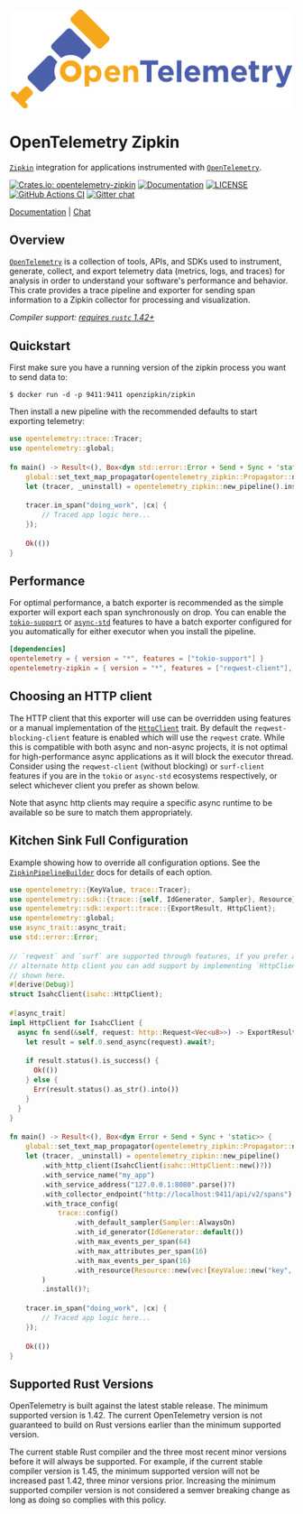 ![OpenTelemetry — An observability framework for cloud-native software.][splash]

[splash]: https://raw.githubusercontent.com/open-telemetry/opentelemetry-rust/master/assets/logo-text.png

# OpenTelemetry Zipkin

[`Zipkin`] integration for applications instrumented with [`OpenTelemetry`].

[![Crates.io: opentelemetry-zipkin](https://img.shields.io/crates/v/opentelemetry-zipkin.svg)](https://crates.io/crates/opentelemetry-zipkin)
[![Documentation](https://docs.rs/opentelemetry-zipkin/badge.svg)](https://docs.rs/opentelemetry-zipkin)
[![LICENSE](https://img.shields.io/crates/l/opentelemetry-zipkin)](./LICENSE)
[![GitHub Actions CI](https://github.com/open-telemetry/opentelemetry-rust/workflows/CI/badge.svg)](https://github.com/open-telemetry/opentelemetry-rust/actions?query=workflow%3ACI+branch%3Amaster)
[![Gitter chat](https://img.shields.io/badge/gitter-join%20chat%20%E2%86%92-brightgreen.svg)](https://gitter.im/open-telemetry/opentelemetry-rust)

[Documentation](https://docs.rs/opentelemetry-zipkin) |
[Chat](https://gitter.im/open-telemetry/opentelemetry-rust)

## Overview

[`OpenTelemetry`] is a collection of tools, APIs, and SDKs used to instrument,
generate, collect, and export telemetry data (metrics, logs, and traces) for
analysis in order to understand your software's performance and behavior. This
crate provides a trace pipeline and exporter for sending span information to a
Zipkin collector for processing and visualization.

*Compiler support: [requires `rustc` 1.42+][msrv]*

[`Zipkin`]: https://zipkin.io/
[`OpenTelemetry`]: https://crates.io/crates/opentelemetry
[msrv]: #supported-rust-versions

## Quickstart

First make sure you have a running version of the zipkin process you want to
send data to:

```shell
$ docker run -d -p 9411:9411 openzipkin/zipkin
```

Then install a new pipeline with the recommended defaults to start exporting
telemetry:

```rust
use opentelemetry::trace::Tracer;
use opentelemetry::global;

fn main() -> Result<(), Box<dyn std::error::Error + Send + Sync + 'static>> {
    global::set_text_map_propagator(opentelemetry_zipkin::Propagator::new());
    let (tracer, _uninstall) = opentelemetry_zipkin::new_pipeline().install()?;

    tracer.in_span("doing_work", |cx| {
        // Traced app logic here...
    });

    Ok(())
}
```

## Performance

For optimal performance, a batch exporter is recommended as the simple exporter
will export each span synchronously on drop. You can enable the [`tokio-support`] or
[`async-std`] features to have a batch exporter configured for you automatically
for either executor when you install the pipeline.

```toml
[dependencies]
opentelemetry = { version = "*", features = ["tokio-support"] }
opentelemetry-zipkin = { version = "*", features = ["reqwest-client"], default-features = false }
```

[`tokio-support`]: https://tokio.rs
[`async-std`]: https://async.rs

## Choosing an HTTP client

The HTTP client that this exporter will use can be overridden using features or
a manual implementation of the [`HttpClient`] trait. By default the
`reqwest-blocking-client` feature is enabled which will use the `reqwest` crate.
While this is compatible with both async and non-async projects, it is not
optimal for high-performance async applications as it will block the executor
thread. Consider using the `reqwest-client` (without blocking) or `surf-client`
features if you are in the `tokio` or `async-std` ecosystems respectively, or
select whichever client you prefer as shown below.

Note that async http clients may require a specific async runtime to be
available so be sure to match them appropriately.

[`HttpClient`]: https://docs.rs/opentelemetry/0.10/opentelemetry/exporter/trace/trait.HttpClient.html

## Kitchen Sink Full Configuration

Example showing how to override all configuration options. See the
[`ZipkinPipelineBuilder`] docs for details of each option.

[`ZipkinPipelineBuilder`]: struct.ZipkinPipelineBuilder.html

```rust
use opentelemetry::{KeyValue, trace::Tracer};
use opentelemetry::sdk::{trace::{self, IdGenerator, Sampler}, Resource};
use opentelemetry::sdk::export::trace::{ExportResult, HttpClient};
use opentelemetry::global;
use async_trait::async_trait;
use std::error::Error;

// `reqwest` and `surf` are supported through features, if you prefer an
// alternate http client you can add support by implementing `HttpClient` as
// shown here.
#[derive(Debug)]
struct IsahcClient(isahc::HttpClient);

#[async_trait]
impl HttpClient for IsahcClient {
  async fn send(&self, request: http::Request<Vec<u8>>) -> ExportResult {
    let result = self.0.send_async(request).await?;

    if result.status().is_success() {
      Ok(())
    } else {
      Err(result.status().as_str().into())
    }
  }
}

fn main() -> Result<(), Box<dyn Error + Send + Sync + 'static>> {
    global::set_text_map_propagator(opentelemetry_zipkin::Propagator::new());
    let (tracer, _uninstall) = opentelemetry_zipkin::new_pipeline()
        .with_http_client(IsahcClient(isahc::HttpClient::new()?))
        .with_service_name("my_app")
        .with_service_address("127.0.0.1:8080".parse()?)
        .with_collector_endpoint("http://localhost:9411/api/v2/spans")
        .with_trace_config(
            trace::config()
                .with_default_sampler(Sampler::AlwaysOn)
                .with_id_generator(IdGenerator::default())
                .with_max_events_per_span(64)
                .with_max_attributes_per_span(16)
                .with_max_events_per_span(16)
                .with_resource(Resource::new(vec![KeyValue::new("key", "value")])),
        )
        .install()?;

    tracer.in_span("doing_work", |cx| {
        // Traced app logic here...
    });

    Ok(())
}
```

## Supported Rust Versions

OpenTelemetry is built against the latest stable release. The minimum supported
version is 1.42. The current OpenTelemetry version is not guaranteed to build on
Rust versions earlier than the minimum supported version.

The current stable Rust compiler and the three most recent minor versions before
it will always be supported. For example, if the current stable compiler version
is 1.45, the minimum supported version will not be increased past 1.42, three
minor versions prior. Increasing the minimum supported compiler version is not
considered a semver breaking change as long as doing so complies with this
policy.
